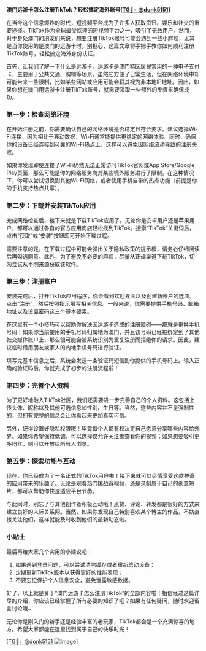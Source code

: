 **澳门远游卡怎么注册TikTok？轻松搞定海外账号[[TG💪+ @donk5151](https://t.me/s/donk5151)]**

在当今这个信息爆炸的时代，短视频平台成为了许多人获取资讯、娱乐和社交的重要途径。TikTok作为全球最受欢迎的短视频平台之一，吸引了无数用户。然而，对于身处澳门的朋友们来说，想要注册TikTok账号可能会遇到一些小麻烦，尤其是当你使用的是澳门的远游卡时。别担心，这篇文章将手把手教你如何顺利注册TikTok账号，轻松搞定海外身份认证。

首先，让我们了解一下什么是远游卡。远游卡是澳门特区居民常用的一种电子支付卡，主要用于公共交通、购物等场景。虽然它方便了日常生活，但在网络环境中却可能带来一些限制，比如某些网站或应用可能会将其视为非本地IP地址。因此，如果你想在澳门用远游卡注册TikTok账号，就需要采取一些额外的步骤来确保成功。

### 第一步：检查网络环境

在开始注册之前，你需要确认自己的网络环境是否稳定且符合要求。建议选择Wi-Fi连接，因为相比于移动数据，Wi-Fi通常能提供更稳定的网络体验。同时，确保你的设备已经连接到可靠的Wi-Fi热点上，这样可以避免因网络波动导致的注册失败。

如果你发现即使连接了Wi-Fi仍然无法正常访问TikTok官网或App Store/Google Play页面，那么可能是你的网络服务商对某些境外服务进行了限制。在这种情况下，你可以尝试切换到其他Wi-Fi网络，或者使用手机自带的热点功能（前提是你的手机支持热点共享）。

### 第二步：下载并安装TikTok应用

完成网络检查后，接下来就是下载TikTok应用了。无论你是安卓用户还是苹果用户，都可以通过各自的官方应用商店轻松找到TikTok。搜索“TikTok”关键词后，点击“获取”或“安装”按钮即可开始下载过程。

需要注意的是，在下载过程中可能会弹出关于隐私政策的提示框，请务必仔细阅读后再勾选同意。此外，为了避免不必要的麻烦，尽量从正规渠道下载TikTok，切勿尝试从不明来源获取该软件。

### 第三步：注册账户

安装完成后，打开TikTok应用程序，你会看到欢迎界面以及创建新账户的选项。点击“注册”，然后按照指示填写相关信息。一般来说，你需要提供手机号码、邮箱地址以及设置密码这三个基本要素。

在这里有一个小技巧可以帮助你解决因远游卡造成的注册障碍——那就是更换手机号码！如果你当前使用的手机号码归属地为澳门，并且该号码已经被绑定到了其他社交媒体账户上，那么很可能会被系统识别为重复注册而拒绝你的请求。因此，建议临时借用朋友或家人的内地手机号码进行验证。

填写完基本信息之后，系统会发送一条验证码短信到你提供的手机号码上。输入正确的验证码后，你就完成了初步的注册流程啦！

### 第四步：完善个人资料

为了更好地融入TikTok社区，我们还需要进一步完善自己的个人资料。这包括上传头像、昵称以及其他可选信息如性别、生日等。当然，这些内容并不是强制性的，但拥有完整的信息会让你看起来更加真实可信。

另外，记得设置好隐私权限哦！毕竟每个人都有权决定自己愿意分享哪些内容给外界。如果你希望保持低调，可以选择仅允许关注者查看你的视频；如果想要吸引更多粉丝，则可以开放给所有人浏览。

### 第五步：探索功能与互动

现在，你已经成为了一名正式的TikTok用户啦！接下来就可以尽情享受这款神奇的应用带来的乐趣了。无论是观看热门挑战赛视频，还是录制属于自己的创意短片，都可以帮助你快速适应平台节奏。

与此同时，别忘了与其他创作者积极互动哦！点赞、评论、转发都是很好的方式来建立良好的人际关系网。当然，如果你发现自己特别喜欢某个博主的作品，不妨直接关注他们，这样就能及时收到他们的最新动态啦。

### 小贴士

最后再给大家几个实用的小建议吧：
1. 如果遇到登录问题，可以尝试清除缓存或者重新启动设备；
2. 定期更新TikTok版本以获得更好的性能表现；
3. 不要忘记保护个人信息安全，避免泄露敏感数据。

好了，以上就是关于“澳门远游卡怎么注册TikTok”的全部内容啦！相信经过这篇详尽的介绍，你应该已经掌握了所有必要的知识了吧？如果有任何疑问，随时欢迎留言讨论哦~

无论你是刚入门的新手还是经验丰富的老玩家，TikTok都会是一个充满惊喜的地方。希望大家都能在这里找到属于自己的快乐时光！

[[TG💪+ @donk5151](https://t.me/s/donk5151) ![Image](https://i.postimg.cc/rwNCRYN7/Snipaste-2025-04-30-17-27-05.png)]
